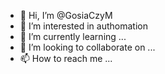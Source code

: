 - 👋 Hi, I’m @GosiaCzyM
- 👀 I’m interested in authomation
- 🌱 I’m currently learning ...
- 💞️ I’m looking to collaborate on ...
- 📫 How to reach me ...

<!---
GosiaCzyM/GosiaCzyM is a ✨ special ✨ repository because its `README.md` (this file) appears on your GitHub profile.
You can click the Preview link to take a look at your changes.
--->
